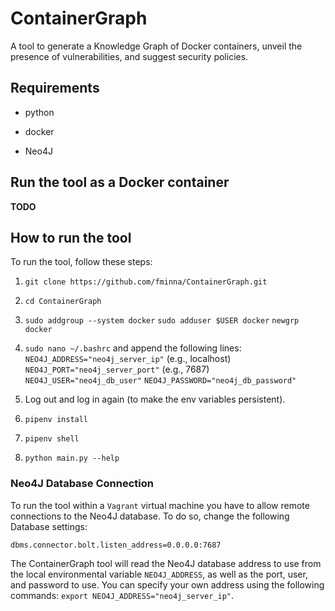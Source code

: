 
# ContainerGraph

A tool to generate a Knowledge Graph of Docker containers, unveil the presence of vulnerabilities, and suggest security policies. 

## Requirements

 - python

 - docker

 - Neo4J

## Run the tool as a Docker container

**TODO**

## How to run the tool

To run the tool, follow these steps:

1. `git clone https://github.com/fminna/ContainerGraph.git`

2. `cd ContainerGraph`

3.  `sudo addgroup --system docker`
    `sudo adduser $USER docker`
    `newgrp docker`

4. `sudo nano ~/.bashrc` and append the following lines: 
        `NEO4J_ADDRESS="neo4j_server_ip"` (e.g., localhost)
        `NEO4J_PORT="neo4j_server_port"` (e.g., 7687)
        `NEO4J_USER="neo4j_db_user"`
        `NEO4J_PASSWORD="neo4j_db_password"`

5. Log out and log in again (to make the env variables persistent).

6. `pipenv install`

7. `pipenv shell`

8. `python main.py --help`


### Neo4J Database Connection

To run the tool within a `Vagrant` virtual machine you have to allow remote connections to the Neo4J database. To do so, change the following Database settings:

`dbms.connector.bolt.listen_address=0.0.0.0:7687`

The ContainerGraph tool will read the Neo4J database address to use from the local environmental variable `NEO4J_ADDRESS`, as well as the port, user, and password to use. You can specify your own address using the following commands: `export NEO4J_ADDRESS="neo4j_server_ip"`. 

